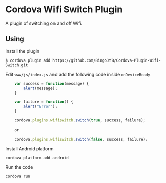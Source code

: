 # Cordova Wifi Switch Plugin

A plugin of switching on and off Wifi.

## Using
    
Install the plugin

    $ cordova plugin add https://github.com/BingoJYB/Cordova-Plugin-Wifi-Switch.git
    

Edit `www/js/index.js` and add the following code inside `onDeviceReady`

```js
    var success = function(message) {
        alert(message);
    }

    var failure = function() {
        alert("Error");
    }

    cordova.plugins.wifiswitch.switch(true, success, failure);
    
    or
    
    cordova.plugins.wifiswitch.switch(false, success, failure);
```

Install Android platform

    cordova platform add android
    
Run the code

    cordova run

